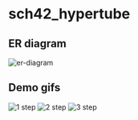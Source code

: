 # sch42_hypertube
## ER diagram
![er-diagram](https://github.com/NyaMilk/sch21_hypertube/tree/master/readme_src/erd.jpg)

## Demo gifs
![1 step](https://github.com/NyaMilk/sch21_hypertube/tree/master/readme_src/1.gif)
![2 step](https://github.com/NyaMilk/sch21_hypertube/tree/master/readme_src/2.gif)
![3 step](https://github.com/NyaMilk/sch21_hypertube/tree/master/readme_src/3.gif)
